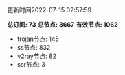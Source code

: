 更新时间2022-07-15 02:57:59

**总订阅: 73**
**总节点: 3667**
**有效节点: 1062**
- trojan节点: 145
- ss节点: 832
- v2ray节点: 82
- ssr节点: 3
